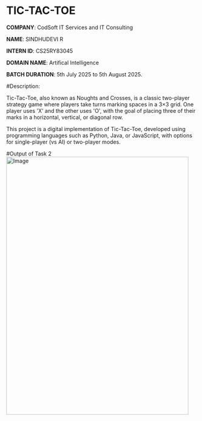 # TIC-TAC-TOE

**COMPANY**: CodSoft IT Services and IT Consulting

**NAME**: SINDHUDEVI R

**INTERN ID**: CS25RY83045

**DOMAIN NAME**: Artifical Intelligence

**BATCH DURATION**: 5th July 2025 to 5th August 2025.

#Description:

Tic-Tac-Toe, also known as Noughts and Crosses, is a classic two-player strategy game where players take turns marking spaces in a 3×3 grid. One player uses 'X' and the other uses 'O', with the goal of placing three of their marks in a horizontal, vertical, or diagonal row.

This project is a digital implementation of Tic-Tac-Toe, developed using programming languages such as Python, Java, or JavaScript, with options for single-player (vs AI) or two-player modes.

#Output of Task 2
<img width="480" height="680" alt="Image" src="https://github.com/user-attachments/assets/c5b65037-1dbc-4a24-ab6d-2e33abdc1bee" />
